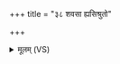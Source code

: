+++
title = "३८ शवसा ह्यसिश्रुतो"

+++
<details><summary>मूलम् (VS)</summary>

शव॑सा॒ ह्यसि॑श्रु॒तो वृ॑त्र॒हत्ये॑न वृत्र॒हा।  
म॒घैर्म॒घोनो॒ अति॑ शूर दाशसि ॥
</details>